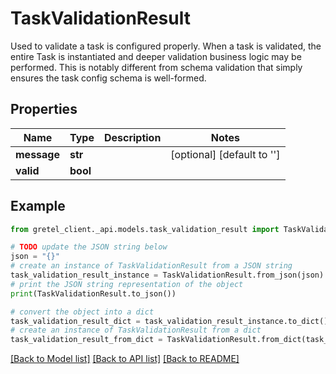 # TaskValidationResult

Used to validate a task is configured properly. When a task is validated, the entire Task is instantiated and deeper validation business logic may be performed. This is notably different from schema validation that simply ensures the task config schema is well-formed.

## Properties

Name | Type | Description | Notes
------------ | ------------- | ------------- | -------------
**message** | **str** |  | [optional] [default to '']
**valid** | **bool** |  | 

## Example

```python
from gretel_client._api.models.task_validation_result import TaskValidationResult

# TODO update the JSON string below
json = "{}"
# create an instance of TaskValidationResult from a JSON string
task_validation_result_instance = TaskValidationResult.from_json(json)
# print the JSON string representation of the object
print(TaskValidationResult.to_json())

# convert the object into a dict
task_validation_result_dict = task_validation_result_instance.to_dict()
# create an instance of TaskValidationResult from a dict
task_validation_result_from_dict = TaskValidationResult.from_dict(task_validation_result_dict)
```
[[Back to Model list]](../README.md#documentation-for-models) [[Back to API list]](../README.md#documentation-for-api-endpoints) [[Back to README]](../README.md)


